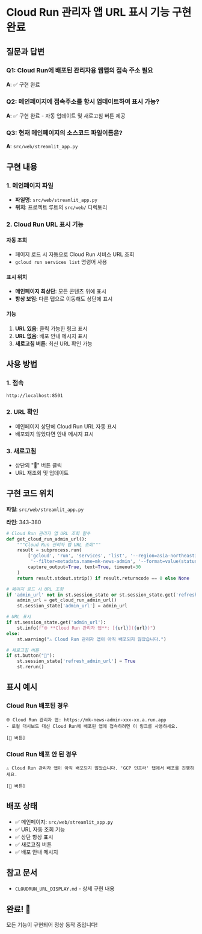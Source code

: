 # Cloud Run 관리자 앱 URL 표시 기능 구현 완료

## 질문과 답변

### Q1: Cloud Run에 배포된 관리자용 웹앱의 접속 주소 필요
**A**: ✅ 구현 완료

### Q2: 메인페이지에 접속주소를 항시 업데이트하여 표시 가능?
**A**: ✅ 구현 완료 - 자동 업데이트 및 새로고침 버튼 제공

### Q3: 현재 메인페이지의 소스코드 파일이름은?
**A**: `src/web/streamlit_app.py`

## 구현 내용

### 1. 메인페이지 파일
- **파일명**: `src/web/streamlit_app.py`
- **위치**: 프로젝트 루트의 `src/web/` 디렉토리

### 2. Cloud Run URL 표시 기능

#### 자동 조회
- 페이지 로드 시 자동으로 Cloud Run 서비스 URL 조회
- `gcloud run services list` 명령어 사용

#### 표시 위치
- **메인페이지 최상단**: 모든 콘텐츠 위에 표시
- **항상 보임**: 다른 탭으로 이동해도 상단에 표시

#### 기능
1. **URL 있음**: 클릭 가능한 링크 표시
2. **URL 없음**: 배포 안내 메시지 표시
3. **새로고침 버튼**: 최신 URL 확인 가능

## 사용 방법

### 1. 접속
```
http://localhost:8501
```

### 2. URL 확인
- 메인페이지 상단에 Cloud Run URL 자동 표시
- 배포되지 않았다면 안내 메시지 표시

### 3. 새로고침
- 상단의 "🔄" 버튼 클릭
- URL 재조회 및 업데이트

## 구현 코드 위치

**파일**: `src/web/streamlit_app.py`

**라인**: 343-380

```python
# Cloud Run 관리자 앱 URL 조회 함수
def get_cloud_run_admin_url():
    """Cloud Run 관리자 앱 URL 조회"""
    result = subprocess.run(
        ['gcloud', 'run', 'services', 'list', '--region=asia-northeast3', 
         '--filter=metadata.name=mk-news-admin', '--format=value(status.url)'],
        capture_output=True, text=True, timeout=30
    )
    return result.stdout.strip() if result.returncode == 0 else None

# 페이지 로드 시 URL 조회
if 'admin_url' not in st.session_state or st.session_state.get('refresh_admin_url', False):
    admin_url = get_cloud_run_admin_url()
    st.session_state['admin_url'] = admin_url

# URL 표시
if st.session_state.get('admin_url'):
    st.info(f"🌐 **Cloud Run 관리자 앱**: [{url}]({url})")
else:
    st.warning("⚠️ Cloud Run 관리자 앱이 아직 배포되지 않았습니다.")

# 새로고침 버튼
if st.button("🔄"):
    st.session_state['refresh_admin_url'] = True
    st.rerun()
```

## 표시 예시

### Cloud Run 배포된 경우
```
🌐 Cloud Run 관리자 앱: https://mk-news-admin-xxx-xx.a.run.app 
- 로컬 대시보드 대신 Cloud Run에 배포된 앱에 접속하려면 이 링크를 사용하세요.

[🔄 버튼]
```

### Cloud Run 배포 안 된 경우
```
⚠️ Cloud Run 관리자 앱이 아직 배포되지 않았습니다. 'GCP 인프라' 탭에서 배포를 진행하세요.

[🔄 버튼]
```

## 배포 상태

- ✅ 메인페이지: `src/web/streamlit_app.py`
- ✅ URL 자동 조회 기능
- ✅ 상단 항상 표시
- ✅ 새로고침 버튼
- ✅ 배포 안내 메시지

## 참고 문서

- `CLOUDRUN_URL_DISPLAY.md` - 상세 구현 내용

## 완료! 🎉

모든 기능이 구현되어 정상 동작 중입니다!

